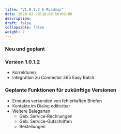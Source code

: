 ```yaml
---
title: "V1.0.1.2 & Roadmap"
date: 2020-02-28T10:08:56+09:00
description: 
draft: false
collapsible: false
weight: 2
---
```


### Neu und geplant

### Version 1.0.1.2
- Korrekturen
- Integration zu Connector 365 Easy Batch

### Geplante Funktionen für zukünftige Versionen
- Erneutes versenden von fehlerhaften Briefen
- Kontakte im Dialog editierbar
- Weitere Belegarten
    - Geb. Service-Rechnungen
    - Geb. Service-Gutschriften
    - Bestellungen
